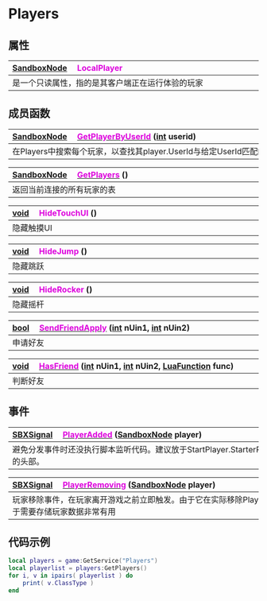 # Players

## 属性

|<div style="width:700px">[SandboxNode](/Api/Classes/Base/SandboxNode.md) &emsp;<font color="dd00dd">LocalPlayer</font></div>|
|:---|
|是一个只读属性，指的是其客户端正在运行体验的玩家|

## 成员函数

|<div style="width:700px">[SandboxNode](/Api/Classes/Base/SandboxNode.md) &emsp;[<font color="dd00dd">GetPlayerByUserId</font>](/Api/Classes/GamePlay/Players_F/GetPlayerByUserId.md) ([int](/Api/DataType/Number.md) userid)</div>|
|:---|
|在Players中搜索每个玩家，以查找其player.UserId与给定UserId匹配的玩家|

|<div style="width:700px">[SandboxNode](/Api/Classes/Base/SandboxNode.md) &emsp;[<font color="dd00dd">GetPlayers</font>](/Api/Classes/GamePlay/Players_F/GetPlayers.md) ()</div>|
|:---|
|返回当前连接的所有玩家的表|

|<div style="width:700px">[void](/Api/DataType/Void.md) &emsp;<font color="dd00dd">HideTouchUI</font> ()</div>|
|:---|
|隐藏触摸UI|

|<div style="width:700px">[void](/Api/DataType/Void.md) &emsp;<font color="dd00dd">HideJump</font> ()</div>|
|:---|
|隐藏跳跃|

|<div style="width:700px">[void](/Api/DataType/Void.md) &emsp;<font color="dd00dd">HideRocker</font> ()</div>|
|:---|
|隐藏摇杆|

|<div style="width:700px">[bool](/Api/DataType/Bool.md) &emsp;[<font color="dd00dd">SendFriendApply</font>](/Api/Classes/GamePlay/Players_F/SendFriendApply.md) ([int](/Api/DataType/Number.md) nUin1, [int](/Api/DataType/Number.md) nUin2)</div>|
|:---|
|申请好友|

|<div style="width:700px">[void](/Api/DataType/Void.md) &emsp;[<font color="dd00dd">HasFriend</font>](/Api/Classes/GamePlay/Players_F/HasFriend.md) ([int](/Api/DataType/Number.md) nUin1, [int](/Api/DataType/Number.md) nUin2, [LuaFunction](/Api/Enums/LuaFunction.md) func)</div>|
|:---|
|判断好友|

## 事件

|<div style="width:700px">[SBXSignal](/Api/DataType/SBXSignal.md) &emsp;[<font color="dd00dd">PlayerAdded</font>](/Api/Classes/GamePlay/Players_F/PlayerAdded.md) ([SandboxNode](/Api/Classes/Base/SandboxNode.md) player)</div>|
|:---|
|避免分发事件时还没执行脚本监听代码。建议放于StartPlayer.StarterPlayerScripts下的脚本节点的头部。|

|<div style="width:700px">[SBXSignal](/Api/DataType/SBXSignal.md) &emsp;[<font color="dd00dd">PlayerRemoving</font>](/Api/Classes/GamePlay/Players_F/PlayerRemoving.md) ([SandboxNode](/Api/Classes/Base/SandboxNode.md) player)</div>|
|:---|
|玩家移除事件，在玩家离开游戏之前立即触发。由于它在实际移除Player之前激发，因此此事件对于需要存储玩家数据非常有用|

## 代码示例

```lua
local players = game:GetService("Players")
local playerlist = players:GetPlayers()
for i, v in ipairs( playerlist ) do
	print( v.ClassType )
end
```